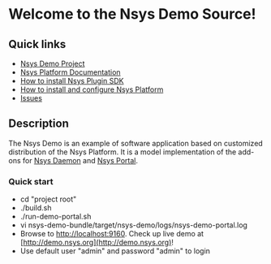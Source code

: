 # Welcome to the Nsys Demo Source!

## Quick links

* [Nsys Demo Project][1]
* [Nsys Platform Documentation][2]
* [How to install Nsys Plugin SDK][3]
* [How to install and configure Nsys Platform][4]
* [Issues][5]

## Description

The Nsys Demo is an example of software application based on customized distribution of the Nsys Platform. 
It is a model implementation of the add-ons for [Nsys Daemon](http://doc.nsys.org/display/NSYS/Nsys+Daemon) 
and [Nsys Portal](http://doc.nsys.org/display/NSYS/Nsys+Portal).

### Quick start

 * cd "project root"
 * ./build.sh
 * ./run-demo-portal.sh
 * vi nsys-demo-bundle/target/nsys-demo/logs/nsys-demo-portal.log
 * Browse to [http://localhost:9160](http://localhost:9160). Check up live demo at [http://demo.nsys.org](http://demo.nsys.org)!
 * Use default user "admin" and password "admin" to login


[1]: http://doc.nsys.org/display/NSYS/Nsys+Demo
[2]: http://doc.nsys.org/display/NSYS/
[3]: http://doc.nsys.org/display/NSYS/Nsys+Plugin+SDK
[4]: http://doc.nsys.org/display/NSYS/Nsys+Installation+and+Configuration
[5]: http://jira.nsys.org/browse/NSYS